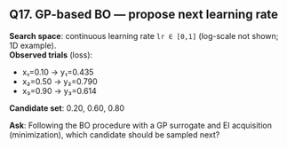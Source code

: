 ## Q17. GP-based BO — propose next learning rate
**Search space**: continuous learning rate `lr ∈ [0,1]` (log-scale not shown; 1D example).  
**Observed trials** (loss):  
- x₁=0.10 → y₁=0.435  
- x₂=0.50 → y₂=0.790  
- x₃=0.90 → y₃=0.614  

**Candidate set**: 0.20, 0.60, 0.80

**Ask**: Following the BO procedure with a GP surrogate and EI acquisition (minimization), which candidate should be sampled next?